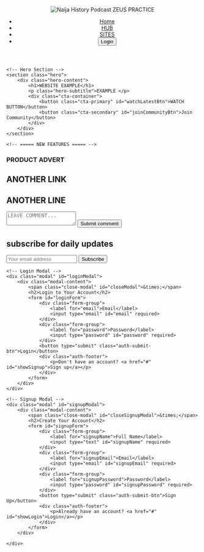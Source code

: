 <!DOCTYPE html>
<html lang="en">
<head>
    <meta charset="UTF-8">
    <meta name="viewport" content="width=device-width, initial-scale=1.0">
    <title>Document</title>
    <link rel="stylesheet" href="stylesheet.css/styles.css">
    
</head>
<body>
    <!-- Header -->
    <header class="main-header">
        <div class="logo">
            <img src="assets/logo.jpeg" alt="Naija History Podcast" id="logo">
            <span class="logo-text">ZEUS PRACTICE</span>
        </div>
        <nav class="main-nav">
            <ul>
                <li><a href="index.html" class="nav-link active">Home</a></li>
                <li><a href="episode.html" class="nav-link">HUB</a></li>
                <li><a href="guests.html" class="nav-link">SITES</a></li>
                <li><button id="authBtn" class="btn-auth">Login</button></li>
            </ul>
        </nav>
    </header>

    <!-- Hero Section -->
    <section class="hero">
        <div class="hero-content">
            <h1>WEBSITE EXAMPLE</h1>
            <p class="hero-subtitle">EXAMPLE </p>
            <div class="cta-container">
                <button class="cta-primary" id="watchLatestBtn">WATCH BUTTON</button>
                <button class="cta-secondary" id="joinCommunityBtn">Join Community</button>
            </div>
        </div>
    </section>

    <!-- ===== NEW FEATURES ===== -->
<!-- Daily History Widget -->
<section class="daily-history">
  <h3>PRODUCT ADVERT</h3>
  <div id="PRODUCTADVERT"></div>
</section>

<!-- Interactive Timeline -->
<section class="timeline-section">
  <h2>ANOTHER LINK</h2>
  <div class="timeline-container" id="timeline"></div>
</section>

<!-- User Content Section -->
<section class="user-content">
  <h2>ANOTHER LINE</h2>
  <form id="userStoryForm">
    <textarea placeholder="LEAVE COMMENT..." required></textarea>
    <button type="submit">Submit comment</button>
  </form>
  <div class="user-stories-grid" id="userStoriesGrid"></div>
</section>

<!-- Newsletter Signup -->
<section class="newsletter">
  <h2>subscribe for daily updates</h2>
  <form id="newsletterForm">
    <input type="email" placeholder="Your email address" required>
    <button type="submit">Subscribe</button>
  </form>
</section>

    <!-- Login Modal -->
    <div class="modal" id="loginModal">
        <div class="modal-content">
            <span class="close-modal" id="closeModal">&times;</span>
            <h2>Login to Your Account</h2>
            <form id="loginForm">
                <div class="form-group">
                    <label for="email">Email</label>
                    <input type="email" id="email" required>
                </div>
                <div class="form-group">
                    <label for="password">Password</label>
                    <input type="password" id="password" required>
                </div>
                <button type="submit" class="auth-submit-btn">Login</button>
                <div class="auth-footer">
                    <p>Don't have an account? <a href="#" id="showSignup">Sign up</a></p>
                </div>
            </form>
        </div>
    </div>

    <!-- Signup Modal -->
    <div class="modal" id="signupModal">
        <div class="modal-content">
            <span class="close-modal" id="closeSignupModal">&times;</span>
            <h2>Create Your Account</h2>
            <form id="signupForm">
                <div class="form-group">
                    <label for="signupName">Full Name</label>
                    <input type="text" id="signupName" required>
                </div>
                <div class="form-group">
                    <label for="signupEmail">Email</label>
                    <input type="email" id="signupEmail" required>
                </div>
                <div class="form-group">
                    <label for="signupPassword">Password</label>
                    <input type="password" id="signupPassword" required>
                </div>
                <button type="submit" class="auth-submit-btn">Sign Up</button>
                <div class="auth-footer">
                    <p>Already have an account? <a href="#" id="showLogin">Login</a></p>
                </div>
            </form>
        </div>

    </div>
<script src="javascript/react.js"></script>
</body>
</html>

